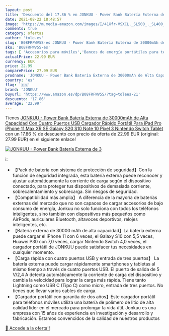 ```yaml
---
layout: post
title: 'Descuento del 17.86 % en JONKUU - Power Bank Batería Externa de 3'
date: 2021-08-22 18:48:57
image: 'https://m.media-amazon.com/images/I/41Xfr-VSXCL._SL500_._SL400_.jpg'
comments: true
category: ofertas
author: 'tole.es'
slug: 'B08FRFWV5S-es JONKUU - Power Bank Batería Externa de 30000mAh de Alta...'
sku: 'B08FRFWV5S-es'
tags: [ 'Accesorios para móviles','Bancos de energía portátiles para teléfonos móviles','Cargadores para móviles','Comunicación móvil y accesorios','Electrónica','ipad','iphone','jonkuu', ]
actualPrice: 22.99 EUR
currency: EUR
price: 22.99
comparePrice: 27.99 EUR
prodname: 'JONKUU - Power Bank Batería Externa de 30000mAh de Alta Capacidad Con Cuatro Puertos USB  Cargador Rápido Portátil Para iPad Pro iPhone 11 Max XR SE Galaxy S20 S10 Note 10 Pixel 3 Nintendo Switch Tablet'
country: 'es'
flag: '🇪🇸'
brand: 'JONKUU'
buyurl: 'https://www.amazon.es/dp/B08FRFWV5S/?tag=tolees-21'
descuento: '17.86'
average: '22.99'
---
```


Tienes [JONKUU - Power Bank Batería Externa de 30000mAh de Alta Capacidad Con Cuatro Puertos USB  Cargador Rápido Portátil Para iPad Pro iPhone 11 Max XR SE Galaxy S20 S10 Note 10 Pixel 3 Nintendo Switch Tablet](https://www.amazon.es/dp/B08FRFWV5S/?tag=tolees-21) con un 17.86 % de descuento con precio de oferta de 22.99 EUR (original: 27.99 EUR) en el siguiente enlace!

[![JONKUU - Power Bank Batería Externa de 3](https://m.media-amazon.com/images/I/41Xfr-VSXCL._SL500_._SL400_.jpg)](https://www.amazon.es/dp/B08FRFWV5S/?tag=tolees-21)

ℹ️:

- 【Pack de batería con sistema de protección de seguridad】Con la función de seguridad integrada, esta batería externa puede reconocer y ajustar automáticamente la corriente de carga según el dispositivo conectado, para proteger tus dispositivos de demasiada corriente, sobrecalentamiento y sobrecarga. Sin riesgos de seguridad.
- 【Compatibilidad más amplia】 A diferencia de la mayoría de baterías externas del mercado que no son capaces de cargar accesorios de bajo consumo de energía, Jonkuu no solo funciona con todos los teléfonos inteligentes, sino también con dispositivos más pequeños como AirPods, auriculares Bluetooth, altavoces deportivos, relojes inteligentes, etc.
- 【Batería externa de 30000 mAh de alta capacidad】La batería externa puede cargar el iPhone 11 con 6 veces, el Galaxy S10 con 5,5 veces, Huawei P30 con 7,0 veces, cargar Nintendo Switch 4,0 veces, el cargador portátil de JONKUU puede satisfacer tus necesidades en cualquier momento.
- 【Carga rápida con cuatro puertos USB y entrada de tres puertos】 La batería externa puede cargar rápidamente smartphones y tabletas al mismo tiempo a través de cuatro puertos USB. El puerto de salida de 5 V/2,4 A detecta automáticamente la corriente de carga del dispositivo y cambia la velocidad para lograr la carga más rápida. Tiene tanto Lightning como USB C (Tipo C) como micro, entrada de tres puertos. No tienes que llevar varios cables de carga.
- 【Cargador portátil con garantía de dos años】Este cargador portátil para teléfonos móviles utiliza una batería de polímero de litio de alta calidad líder en el mercado para prolongar la vida útil. Jonkuu es una empresa con 15 años de experiencia en investigación y desarrollo y fabricación. Estamos convencidos de la calidad de nuestros productos

[🛒 Accede a la oferta!!](https://www.amazon.es/dp/B08FRFWV5S/?tag=tolees-21)
